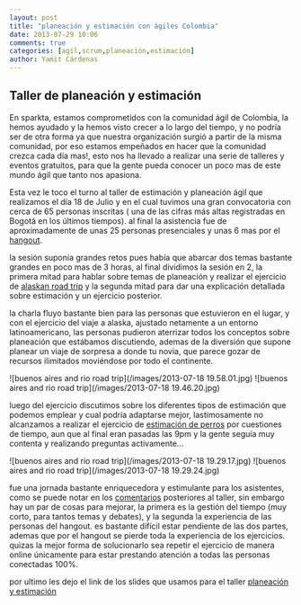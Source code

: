 ```yaml
---
layout: post
title: "planeación y estimación con ágiles Colombia"
date: 2013-07-29 10:06
comments: true
categories: [agil,scrum,planeación,estimación]
author: Yamit Cárdenas
---
```


Taller de planeación y estimación
---------------------------------

En sparkta, estamos comprometidos con la comunidad ágil de Colombia, la hemos ayudado y la hemos visto crecer a lo largo del tiempo, y no podría ser de otra forma ya que nuestra organización surgió a partir de la misma comunidad, por eso estamos empeñados en hacer que la comunidad crezca cada día mas!, esto nos ha llevado a realizar una serie de talleres y eventos gratuitos, para que la gente pueda conocer un poco mas de este mundo ágil que tanto nos apasiona.

Esta vez le toco el turno al taller de estimación y planeación ágil que realizamos el día 18 de Julio y en el cual tuvimos una gran convocatoria con cerca de 65 personas inscritas ( una de las cifras más altas registradas en Bogotá en los últimos tiempos). al final la asistencia fue de aproximadamente de unas 25 personas presenciales y unas 6 mas por el [hangout].

la sesión suponía grandes retos pues había que abarcar dos temas bastante grandes en poco mas de 3 horas, al final dividimos la sesión en 2, la primera mitad para hablar sobre temas de planeación y realizar el ejercicio de [alaskan road trip] y la segunda mitad para dar una explicación detallada sobre estimación y un ejercicio posterior.

la charla fluyo bastante bien para las personas que estuvieron en el lugar, y con el ejercicio del viaje a alaska, ajustado netamente a un entorno latinoamericano, las personas pudieron aterrizar todos los conceptos sobre planeación que estábamos discutiendo, ademas de la diversión que supone planear un viaje de sorpresa a donde tu novia, que parece gozar de recursos ilimitados moviéndose por todo el continente.

![buenos aires and rio road trip](/images/2013-07-18 19.58.01.jpg)
![buenos aires and rio road trip](/images/2013-07-18 19.46.20.jpg)


luego del ejercicio discutimos sobre los diferentes tipos de estimación que podemos emplear y cual podría adaptarse mejor, lastimosamente no alcanzamos a realizar el ejercicio de [estimación de perros] por cuestiones de tiempo, aun que al final eran pasadas las 9pm y la gente seguía muy contenta y realizando preguntas activamente...

![buenos aires and rio road trip](/images/2013-07-18 19.29.17.jpg)
![buenos aires and rio road trip](/images/2013-07-18 19.29.24.jpg)

fue una jornada bastante enriquecedora y estimulante para los asistentes, como se puede notar en los [comentarios] posteriores al taller, sin embargo hay un par de cosas para mejorar, la primera es la gestión del tiempo (muy corto, para tantos temas y debates), y la segunda la experiencia de las personas del hangout. es bastante difícil estar pendiente de las dos partes, ademas que por el hangout se pierde toda la experiencia de los ejercicios. quizas la mejor forma de solucionarlo sea repetir el ejercicio de manera online únicamente para estar prestando atención a todas las personas conectadas 100%.


por ultimo les dejo el link de los slides que usamos para el taller [planeación y estimación]

[hangout]: http://www.youtube.com/watch?v=cJISMf64Qj0
[alaskan road trip]: http://tastycupcakes.org/2009/06/alaskan-road-trip/
[estimación de perros]: http://agilecomplexificationinverter.blogspot.com/2010/11/dog-grooming-exercise.html
[comentarios]: http://www.meetup.com/AgilesColombia/events/128872562/
[planeación y estimación]: http://slid.es/yamitcardenasm/pae


